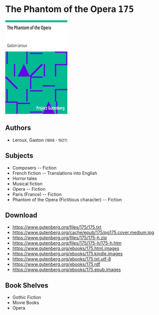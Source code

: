 # The Phantom of the Opera <kbd>175</kbd>

![](./cover.medium.jpg "")

## Authors


 - Leroux, Gaston <small>(1868 - 1927)</small>

## Subjects


 - Composers -- Fiction
 - French fiction -- Translations into English
 - Horror tales
 - Musical fiction
 - Opera -- Fiction
 - Paris (France) -- Fiction
 - Phantom of the Opera (Fictitious character) -- Fiction

## Download


 - https://www.gutenberg.org/files/175/175.txt
 - https://www.gutenberg.org/cache/epub/175/pg175.cover.medium.jpg
 - https://www.gutenberg.org/files/175/175-h.zip
 - https://www.gutenberg.org/files/175/175-h/175-h.htm
 - https://www.gutenberg.org/ebooks/175.html.images
 - https://www.gutenberg.org/ebooks/175.kindle.images
 - https://www.gutenberg.org/ebooks/175.txt.utf-8
 - https://www.gutenberg.org/ebooks/175.rdf
 - https://www.gutenberg.org/ebooks/175.epub.images

## Book Shelves


 - Gothic Fiction
 - Movie Books
 - Opera
